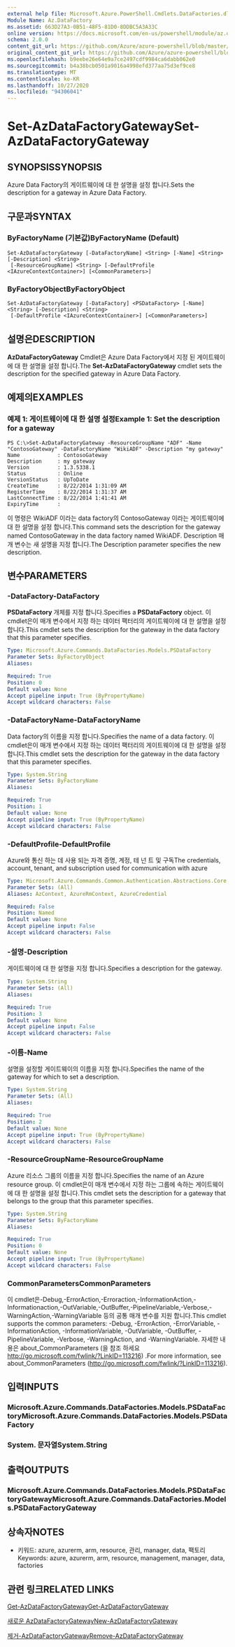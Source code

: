 ```yaml
---
external help file: Microsoft.Azure.PowerShell.Cmdlets.DataFactories.dll-Help.xml
Module Name: Az.DataFactory
ms.assetid: 663D27A3-0B51-48F5-81D0-8DDBC5A3A33C
online version: https://docs.microsoft.com/en-us/powershell/module/az.datafactory/set-azdatafactorygateway
schema: 2.0.0
content_git_url: https://github.com/Azure/azure-powershell/blob/master/src/DataFactory/DataFactoryV2/help/Set-AzDataFactoryGateway.md
original_content_git_url: https://github.com/Azure/azure-powershell/blob/master/src/DataFactory/DataFactoryV2/help/Set-AzDataFactoryGateway.md
ms.openlocfilehash: b9eebe26e64e9a7ce2497cdf9984ca6dabb062e0
ms.sourcegitcommit: b4a38bcb0501a9016a4998efd377aa75d3ef9ce8
ms.translationtype: MT
ms.contentlocale: ko-KR
ms.lasthandoff: 10/27/2020
ms.locfileid: "94306041"
---
```

# <span data-ttu-id="2823a-101">Set-AzDataFactoryGateway</span><span class="sxs-lookup"><span data-stu-id="2823a-101">Set-AzDataFactoryGateway</span></span>

## <span data-ttu-id="2823a-102">SYNOPSIS</span><span class="sxs-lookup"><span data-stu-id="2823a-102">SYNOPSIS</span></span>
<span data-ttu-id="2823a-103">Azure Data Factory의 게이트웨이에 대 한 설명을 설정 합니다.</span><span class="sxs-lookup"><span data-stu-id="2823a-103">Sets the description for a gateway in Azure Data Factory.</span></span>

## <span data-ttu-id="2823a-104">구문과</span><span class="sxs-lookup"><span data-stu-id="2823a-104">SYNTAX</span></span>

### <span data-ttu-id="2823a-105">ByFactoryName (기본값)</span><span class="sxs-lookup"><span data-stu-id="2823a-105">ByFactoryName (Default)</span></span>
```
Set-AzDataFactoryGateway [-DataFactoryName] <String> [-Name] <String> [-Description] <String>
 [-ResourceGroupName] <String> [-DefaultProfile <IAzureContextContainer>] [<CommonParameters>]
```

### <span data-ttu-id="2823a-106">ByFactoryObject</span><span class="sxs-lookup"><span data-stu-id="2823a-106">ByFactoryObject</span></span>
```
Set-AzDataFactoryGateway [-DataFactory] <PSDataFactory> [-Name] <String> [-Description] <String>
 [-DefaultProfile <IAzureContextContainer>] [<CommonParameters>]
```

## <span data-ttu-id="2823a-107">설명은</span><span class="sxs-lookup"><span data-stu-id="2823a-107">DESCRIPTION</span></span>
<span data-ttu-id="2823a-108">**AzDataFactoryGateway** Cmdlet은 Azure Data Factory에서 지정 된 게이트웨이에 대 한 설명을 설정 합니다.</span><span class="sxs-lookup"><span data-stu-id="2823a-108">The **Set-AzDataFactoryGateway** cmdlet sets the description for the specified gateway in Azure Data Factory.</span></span>

## <span data-ttu-id="2823a-109">예제의</span><span class="sxs-lookup"><span data-stu-id="2823a-109">EXAMPLES</span></span>

### <span data-ttu-id="2823a-110">예제 1: 게이트웨이에 대 한 설명 설정</span><span class="sxs-lookup"><span data-stu-id="2823a-110">Example 1: Set the description for a gateway</span></span>
```
PS C:\>Set-AzDataFactoryGateway -ResourceGroupName "ADF" -Name "ContosoGateway" -DataFactoryName "WikiADF" -Description "my gateway"
Name            : ContosoGateway
Description     : my gateway
Version         : 1.3.5338.1
Status          : Online
VersionStatus   : UpToDate
CreateTime      : 8/22/2014 1:31:09 AM
RegisterTime    : 8/22/2014 1:31:37 AM
LastConnectTime : 8/22/2014 1:41:41 AM
ExpiryTime      :
```

<span data-ttu-id="2823a-111">이 명령은 WikiADF 이라는 data factory의 ContosoGateway 이라는 게이트웨이에 대 한 설명을 설정 합니다.</span><span class="sxs-lookup"><span data-stu-id="2823a-111">This command sets the description for the gateway named ContosoGateway in the data factory named WikiADF.</span></span>
<span data-ttu-id="2823a-112">Description 매개 변수는 새 설명을 지정 합니다.</span><span class="sxs-lookup"><span data-stu-id="2823a-112">The Description parameter specifies the new description.</span></span>

## <span data-ttu-id="2823a-113">변수</span><span class="sxs-lookup"><span data-stu-id="2823a-113">PARAMETERS</span></span>

### <span data-ttu-id="2823a-114">-DataFactory</span><span class="sxs-lookup"><span data-stu-id="2823a-114">-DataFactory</span></span>
<span data-ttu-id="2823a-115">**PSDataFactory** 개체를 지정 합니다.</span><span class="sxs-lookup"><span data-stu-id="2823a-115">Specifies a **PSDataFactory** object.</span></span>
<span data-ttu-id="2823a-116">이 cmdlet은이 매개 변수에서 지정 하는 데이터 팩터리의 게이트웨이에 대 한 설명을 설정 합니다.</span><span class="sxs-lookup"><span data-stu-id="2823a-116">This cmdlet sets the description for the gateway in the data factory that this parameter specifies.</span></span>

```yaml
Type: Microsoft.Azure.Commands.DataFactories.Models.PSDataFactory
Parameter Sets: ByFactoryObject
Aliases:

Required: True
Position: 0
Default value: None
Accept pipeline input: True (ByPropertyName)
Accept wildcard characters: False
```

### <span data-ttu-id="2823a-117">-DataFactoryName</span><span class="sxs-lookup"><span data-stu-id="2823a-117">-DataFactoryName</span></span>
<span data-ttu-id="2823a-118">Data factory의 이름을 지정 합니다.</span><span class="sxs-lookup"><span data-stu-id="2823a-118">Specifies the name of a data factory.</span></span>
<span data-ttu-id="2823a-119">이 cmdlet은이 매개 변수에서 지정 하는 데이터 팩터리의 게이트웨이에 대 한 설명을 설정 합니다.</span><span class="sxs-lookup"><span data-stu-id="2823a-119">This cmdlet sets the description for the gateway in the data factory that this parameter specifies.</span></span>

```yaml
Type: System.String
Parameter Sets: ByFactoryName
Aliases:

Required: True
Position: 1
Default value: None
Accept pipeline input: True (ByPropertyName)
Accept wildcard characters: False
```

### <span data-ttu-id="2823a-120">-DefaultProfile</span><span class="sxs-lookup"><span data-stu-id="2823a-120">-DefaultProfile</span></span>
<span data-ttu-id="2823a-121">Azure와 통신 하는 데 사용 되는 자격 증명, 계정, 테 넌 트 및 구독</span><span class="sxs-lookup"><span data-stu-id="2823a-121">The credentials, account, tenant, and subscription used for communication with azure</span></span>

```yaml
Type: Microsoft.Azure.Commands.Common.Authentication.Abstractions.Core.IAzureContextContainer
Parameter Sets: (All)
Aliases: AzContext, AzureRmContext, AzureCredential

Required: False
Position: Named
Default value: None
Accept pipeline input: False
Accept wildcard characters: False
```

### <span data-ttu-id="2823a-122">-설명</span><span class="sxs-lookup"><span data-stu-id="2823a-122">-Description</span></span>
<span data-ttu-id="2823a-123">게이트웨이에 대 한 설명을 지정 합니다.</span><span class="sxs-lookup"><span data-stu-id="2823a-123">Specifies a description for the gateway.</span></span>

```yaml
Type: System.String
Parameter Sets: (All)
Aliases:

Required: True
Position: 3
Default value: None
Accept pipeline input: False
Accept wildcard characters: False
```

### <span data-ttu-id="2823a-124">-이름</span><span class="sxs-lookup"><span data-stu-id="2823a-124">-Name</span></span>
<span data-ttu-id="2823a-125">설명을 설정할 게이트웨이의 이름을 지정 합니다.</span><span class="sxs-lookup"><span data-stu-id="2823a-125">Specifies the name of the gateway for which to set a description.</span></span>

```yaml
Type: System.String
Parameter Sets: (All)
Aliases:

Required: True
Position: 2
Default value: None
Accept pipeline input: True (ByPropertyName)
Accept wildcard characters: False
```

### <span data-ttu-id="2823a-126">-ResourceGroupName</span><span class="sxs-lookup"><span data-stu-id="2823a-126">-ResourceGroupName</span></span>
<span data-ttu-id="2823a-127">Azure 리소스 그룹의 이름을 지정 합니다.</span><span class="sxs-lookup"><span data-stu-id="2823a-127">Specifies the name of an Azure resource group.</span></span>
<span data-ttu-id="2823a-128">이 cmdlet은이 매개 변수에서 지정 하는 그룹에 속하는 게이트웨이에 대 한 설명을 설정 합니다.</span><span class="sxs-lookup"><span data-stu-id="2823a-128">This cmdlet sets the description for a gateway that belongs to the group that this parameter specifies.</span></span>

```yaml
Type: System.String
Parameter Sets: ByFactoryName
Aliases:

Required: True
Position: 0
Default value: None
Accept pipeline input: True (ByPropertyName)
Accept wildcard characters: False
```

### <span data-ttu-id="2823a-129">CommonParameters</span><span class="sxs-lookup"><span data-stu-id="2823a-129">CommonParameters</span></span>
<span data-ttu-id="2823a-130">이 cmdlet은-Debug,-ErrorAction,-Erroraction,-InformationAction,-Informationaction,-OutVariable,-OutBuffer,-PipelineVariable,-Verbose,-WarningAction,-WarningVariable 등의 공통 매개 변수를 지원 합니다.</span><span class="sxs-lookup"><span data-stu-id="2823a-130">This cmdlet supports the common parameters: -Debug, -ErrorAction, -ErrorVariable, -InformationAction, -InformationVariable, -OutVariable, -OutBuffer, -PipelineVariable, -Verbose, -WarningAction, and -WarningVariable.</span></span> <span data-ttu-id="2823a-131">자세한 내용은 about_CommonParameters (을 참조 하세요 http://go.microsoft.com/fwlink/?LinkID=113216) .</span><span class="sxs-lookup"><span data-stu-id="2823a-131">For more information, see about_CommonParameters (http://go.microsoft.com/fwlink/?LinkID=113216).</span></span>

## <span data-ttu-id="2823a-132">입력</span><span class="sxs-lookup"><span data-stu-id="2823a-132">INPUTS</span></span>

### <span data-ttu-id="2823a-133">Microsoft.Azure.Commands.DataFactories.Models.PSDataFactory</span><span class="sxs-lookup"><span data-stu-id="2823a-133">Microsoft.Azure.Commands.DataFactories.Models.PSDataFactory</span></span>

### <span data-ttu-id="2823a-134">System. 문자열</span><span class="sxs-lookup"><span data-stu-id="2823a-134">System.String</span></span>

## <span data-ttu-id="2823a-135">출력</span><span class="sxs-lookup"><span data-stu-id="2823a-135">OUTPUTS</span></span>

### <span data-ttu-id="2823a-136">Microsoft.Azure.Commands.DataFactories.Models.PSDataFactoryGateway</span><span class="sxs-lookup"><span data-stu-id="2823a-136">Microsoft.Azure.Commands.DataFactories.Models.PSDataFactoryGateway</span></span>

## <span data-ttu-id="2823a-137">상속자</span><span class="sxs-lookup"><span data-stu-id="2823a-137">NOTES</span></span>
* <span data-ttu-id="2823a-138">키워드: azure, azurerm, arm, resource, 관리, manager, data, 팩토리</span><span class="sxs-lookup"><span data-stu-id="2823a-138">Keywords: azure, azurerm, arm, resource, management, manager, data, factories</span></span>

## <span data-ttu-id="2823a-139">관련 링크</span><span class="sxs-lookup"><span data-stu-id="2823a-139">RELATED LINKS</span></span>

[<span data-ttu-id="2823a-140">Get-AzDataFactoryGateway</span><span class="sxs-lookup"><span data-stu-id="2823a-140">Get-AzDataFactoryGateway</span></span>](./Get-AzDataFactoryGateway.md)

[<span data-ttu-id="2823a-141">새로운 AzDataFactoryGateway</span><span class="sxs-lookup"><span data-stu-id="2823a-141">New-AzDataFactoryGateway</span></span>](./New-AzDataFactoryGateway.md)

[<span data-ttu-id="2823a-142">제거-AzDataFactoryGateway</span><span class="sxs-lookup"><span data-stu-id="2823a-142">Remove-AzDataFactoryGateway</span></span>](./Remove-AzDataFactoryGateway.md)


